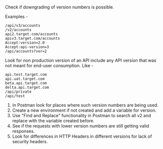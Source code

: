 Check if downgrading of version numbers is possible.

Examples - 
        
    /api/v3/accounts
    /v2/accounts
    api2.target.com/accounts
    apiv3.target.com/accounts
    Accept:version=2.0
    Accept:api-version=3
    /api/accounts?ver=2

Look for non production version of an API include any API version that was not meant for end-user consumption. Like -
    
    api.test.target.com
    api.uat.target.com
    beta.api.target.com
    delta.api.target.com
    /api/private
    /api/test

1. In Postman look for places where such version numbers are being used.
2. Create a new environment if not created and add a variable for version.
3. Use "Find and Replace" functionality in Postman to search all v2 and replace with the variable created before.
4. See if the requests with lower version numbers are still getting valid responses.
5. Look for differences in HTTP Headers in different versions for lack of security headers.
